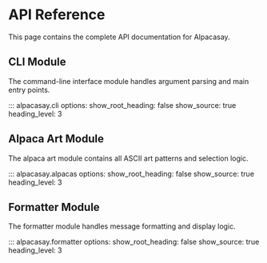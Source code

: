 # API Reference

This page contains the complete API documentation for Alpacasay.

## CLI Module

The command-line interface module handles argument parsing and main entry points.

::: alpacasay.cli
    options:
      show_root_heading: false
      show_source: true
      heading_level: 3

## Alpaca Art Module

The alpaca art module contains all ASCII art patterns and selection logic.

::: alpacasay.alpacas
    options:
      show_root_heading: false
      show_source: true
      heading_level: 3

## Formatter Module

The formatter module handles message formatting and display logic.

::: alpacasay.formatter
    options:
      show_root_heading: false
      show_source: true
      heading_level: 3
